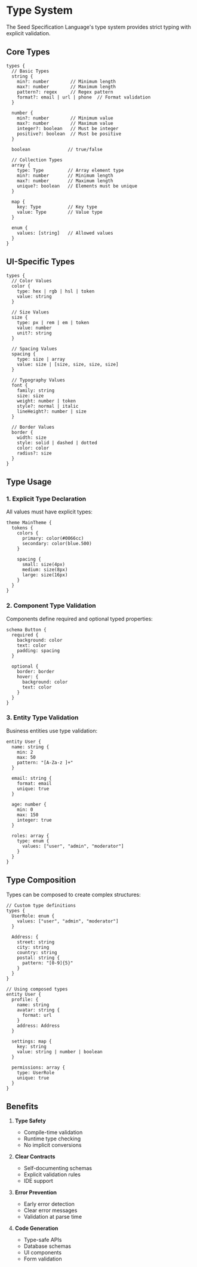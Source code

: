 # Type System

The Seed Specification Language's type system provides strict typing with explicit validation.

## Core Types

```seed
types {
  // Basic Types
  string {
    min?: number        // Minimum length
    max?: number        // Maximum length
    pattern?: regex     // Regex pattern
    format?: email | url | phone  // Format validation
  }
  
  number {
    min?: number        // Minimum value
    max?: number        // Maximum value
    integer?: boolean   // Must be integer
    positive?: boolean  // Must be positive
  }
  
  boolean              // true/false
  
  // Collection Types
  array {
    type: Type         // Array element type
    min?: number       // Minimum length
    max?: number       // Maximum length
    unique?: boolean   // Elements must be unique
  }
  
  map {
    key: Type          // Key type
    value: Type        // Value type
  }
  
  enum {
    values: [string]   // Allowed values
  }
}
```

## UI-Specific Types

```seed
types {
  // Color Values
  color {
    type: hex | rgb | hsl | token
    value: string
  }
  
  // Size Values
  size {
    type: px | rem | em | token
    value: number
    unit?: string
  }
  
  // Spacing Values
  spacing {
    type: size | array
    value: size | [size, size, size, size]
  }
  
  // Typography Values
  font {
    family: string
    size: size
    weight: number | token
    style?: normal | italic
    lineHeight?: number | size
  }
  
  // Border Values
  border {
    width: size
    style: solid | dashed | dotted
    color: color
    radius?: size
  }
}
```

## Type Usage

### 1. Explicit Type Declaration

All values must have explicit types:

```seed
theme MainTheme {
  tokens {
    colors {
      primary: color(#0066cc)
      secondary: color(blue.500)
    }
    
    spacing {
      small: size(4px)
      medium: size(8px)
      large: size(16px)
    }
  }
}
```

### 2. Component Type Validation

Components define required and optional typed properties:

```seed
schema Button {
  required {
    background: color
    text: color
    padding: spacing
  }
  
  optional {
    border: border
    hover: {
      background: color
      text: color
    }
  }
}
```

### 3. Entity Type Validation

Business entities use type validation:

```seed
entity User {
  name: string {
    min: 2
    max: 50
    pattern: "[A-Za-z ]+"
  }
  
  email: string {
    format: email
    unique: true
  }
  
  age: number {
    min: 0
    max: 150
    integer: true
  }
  
  roles: array {
    type: enum {
      values: ["user", "admin", "moderator"]
    }
  }
}
```

## Type Composition

Types can be composed to create complex structures:

```seed
// Custom type definitions
types {
  UserRole: enum {
    values: ["user", "admin", "moderator"]
  }
  
  Address: {
    street: string
    city: string
    country: string
    postal: string {
      pattern: "[0-9]{5}"
    }
  }
}

// Using composed types
entity User {
  profile: {
    name: string
    avatar: string {
      format: url
    }
    address: Address
  }
  
  settings: map {
    key: string
    value: string | number | boolean
  }
  
  permissions: array {
    type: UserRole
    unique: true
  }
}
```

## Benefits

1. **Type Safety**
   - Compile-time validation
   - Runtime type checking
   - No implicit conversions

2. **Clear Contracts**
   - Self-documenting schemas
   - Explicit validation rules
   - IDE support

3. **Error Prevention**
   - Early error detection
   - Clear error messages
   - Validation at parse time

4. **Code Generation**
   - Type-safe APIs
   - Database schemas
   - UI components
   - Form validation
